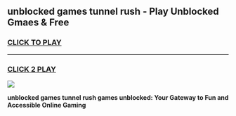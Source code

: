 
## unblocked games tunnel rush - Play Unblocked Gmaes & Free
<h3>
<a href="https://news.freeplayer.one?title=unblocked_games_tunnel_rush&ref=23F">CLICK TO PLAY</a></h3>
<hr>

<h3>
<a href="https://news.freeplayer.one?title=unblocked_games_tunnel_rush&ref=23F">CLICK 2 PLAY</a>
  
</h3>

<a href="https://news.freeplayer.one?title=unblocked_games_tunnel_rush&ref=23F/"><img src="https://clearcache.store/games.png"></a>


**unblocked games tunnel rush games unblocked: Your Gateway to Fun and Accessible Online Gaming**

